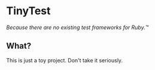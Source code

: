 # TinyTest

*Because there are no existing test frameworks for Ruby.™*

## What?

This is just a toy project. Don't take it seriously.